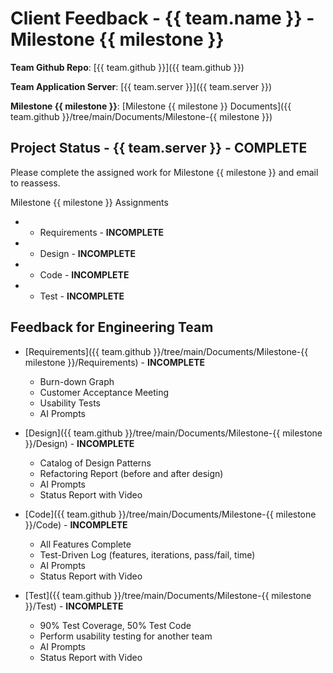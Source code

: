 # Client Feedback - {{ team.name }} - Milestone {{ milestone }}

**Team Github Repo**:  [{{ team.github }}]({{ team.github }})

**Team Application Server**:  [{{ team.server }}]({{ team.server }})

**Milestone {{ milestone }}**: [Milestone {{ milestone }} Documents]({{ team.github }}/tree/main/Documents/Milestone-{{ milestone }})


## Project Status - {{ team.server }} - **COMPLETE**

Please complete the assigned work for Milestone {{ milestone }} and email to reassess.

Milestone {{ milestone }} Assignments

*  - Requirements  - **INCOMPLETE**
*  - Design        - **INCOMPLETE**
*  - Code          - **INCOMPLETE**
*  - Test          - **INCOMPLETE**


## Feedback for Engineering Team

* [Requirements]({{ team.github }}/tree/main/Documents/Milestone-{{ milestone }}/Requirements) - **INCOMPLETE**
    * Burn-down Graph
    * Customer Acceptance Meeting
    * Usability Tests
    * AI Prompts

* [Design]({{ team.github }}/tree/main/Documents/Milestone-{{ milestone }}/Design) - **INCOMPLETE**
    * Catalog of Design Patterns
    * Refactoring Report (before and after design)
    * AI Prompts
    * Status Report with Video

* [Code]({{ team.github }}/tree/main/Documents/Milestone-{{ milestone }}/Code) - **INCOMPLETE**
    * All Features Complete
    * Test-Driven Log (features, iterations, pass/fail, time)
    * AI Prompts
    * Status Report with Video

* [Test]({{ team.github }}/tree/main/Documents/Milestone-{{ milestone }}/Test) - **INCOMPLETE**
    * 90% Test Coverage, 50% Test Code
    * Perform usability testing for another team
    * AI Prompts
    * Status Report with Video
